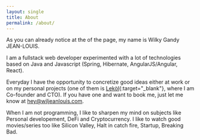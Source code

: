 ```yaml
---
layout: single
title: About
permalink: /about/
---
```


As you can already notice at the of the page, my name is Wilky Gandy JEAN-LOUIS.

I am a fullstack web developer experimented with a lot of technologies based on Java and Javascript 
(Spring, Hibernate, AngularJS/Angular, React). 

Everyday I have the opportunity to concretize good ideas either at work or on my personal projects 
(one of them is [Lekòl](https:lekol.ht){:target="_blank"}, where I am Co-founder and CTO).
If you have one and want to book me, just let me know at [hey@wiljeanlouis.com](mailto:hey@wiljeanlouis.com).

When I am not programming, I like to sharpen my mind on subjects like Personal developement, DeFi and Cryptocurrency. I like to watch good movies/series too like Silicon Valley, Halt in catch fire, Startup,  Breaking Bad.



 




